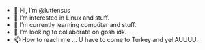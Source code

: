 - 👋 Hi, I’m @lutfensus
- 👀 I’m interested in Linux and stuff.
- 🌱 I’m currently learning compüter and stuff.
- 💞️ I’m looking to collaborate on gosh idk.
- 📫 How to reach me ... U have to come to Turkey and yel AUUUU.

<!---
lutfensus/lutfensus is a ✨ special ✨ repository because its `README.md` (this file) appears on your GitHub profile.
You can click the Preview link to take a look at your changes.
--->
